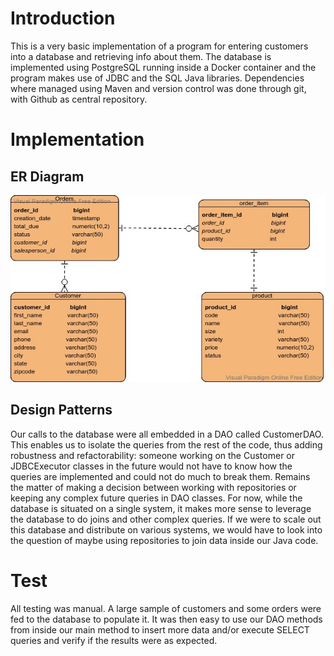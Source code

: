 # Introduction
This is a very basic implementation of a program for entering customers into a database and 
retrieving info about them. The database is implemented using PostgreSQL running inside a Docker 
container and the program makes use of JDBC and the SQL Java libraries. Dependencies where managed
using Maven and version control was done through git, with Github as central repository.

# Implementation
## ER Diagram
![ER diagram](assets/JDBCErDiagram.jpg)

## Design Patterns
Our calls to the database were all embedded in a DAO called CustomerDAO. This enables us to isolate the queries from the
rest of the code, thus adding robustness and refactorability: someone working on the Customer or JDBCExecutor classes in
the future would not have to know how the queries are implemented and could not do much to break them. Remains the
matter of making a decision between working with repositories or keeping any complex future queries in DAO classes. For
now, while the database is situated on a single system, it makes more sense to leverage the database to do joins and
other complex queries. If we were to scale out this database and distribute on various systems, we would have to look
into the question of maybe using repositories to join data inside our Java code.

# Test
All testing was manual. A large sample of customers and some orders were fed to the database to populate it. It was then
easy to use our DAO methods from inside our main method to insert more data and/or execute SELECT queries and verify if 
the results were as expected.